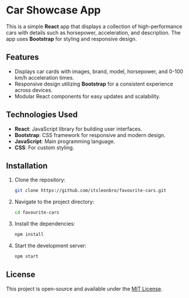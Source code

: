 
# Car Showcase App

This is a simple **React** app that displays a collection of high-performance cars with details such as horsepower, acceleration, and description. The app uses **Bootstrap** for styling and responsive design.

## Features

- Displays car cards with images, brand, model, horsepower, and 0-100 km/h acceleration times.
- Responsive design utilizing **Bootstrap** for a consistent experience across devices.
- Modular React components for easy updates and scalability.

## Technologies Used

- **React**: JavaScript library for building user interfaces.
- **Bootstrap**: CSS framework for responsive and modern design.
- **JavaScript**: Main programming language.
- **CSS**: For custom styling.

## Installation

1. Clone the repository:

   ```bash
   git clone https://github.com/itsleonbro/favourite-cars.git
   ```

2. Navigate to the project directory:

   ```bash
   cd favourite-cars
   ```

3. Install the dependencies:

   ```bash
   npm install
   ```

4. Start the development server:

   ```bash
   npm start
   ```

## License

This project is open-source and available under the [MIT License](LICENSE).
